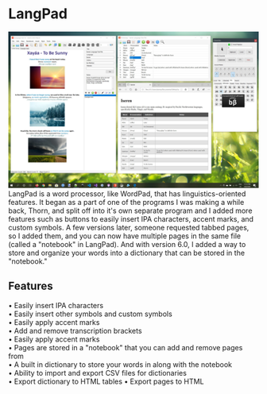 # LangPad
![Screenshot](https://github.com/ianmartinez/LangPad/raw/master/Screenshot.jpg)
LangPad is a word processor, like WordPad, that has linguistics-oriented features. It began as a part of one of the programs I was making a while back, Thorn,  and split off into it's own separate program and I added more features such as buttons to easily insert IPA characters, accent marks, and custom symbols. A few versions later, someone requested tabbed pages, so I added them, and you can now have multiple pages in the same file (called a "notebook" in LangPad). And with version 6.0, I added a way to store and organize your words into a dictionary that can be stored in the "notebook." 

## Features
• Easily insert IPA characters    
• Easily insert other symbols and custom symbols     
• Easily apply accent marks       
• Add and remove transcription brackets   
• Easily apply accent marks      
• Pages are stored in a "notebook" that you can add and remove pages from     
• A built in dictionary to store your words in along with the notebook         
• Ability to import and export CSV files for dictionaries   
• Export dictionary to HTML tables
• Export pages to HTML
